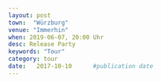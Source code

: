 ```yaml
---
layout: post
town:  "Würzburg"
venue: "Immerhin"
when: 2019-06-07, 20:00 Uhr
desc: Release Party
keywords: "Tour"
category: tour
date:   2017-10-10 		#publication date
---
```

